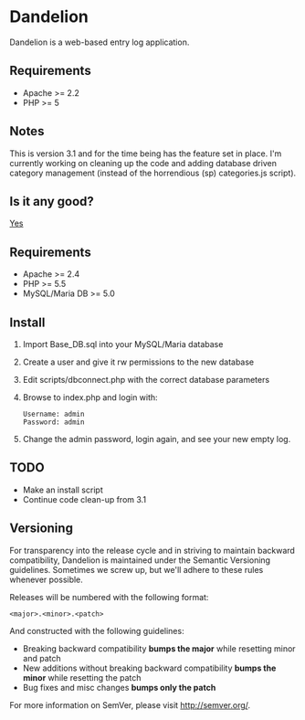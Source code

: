 Dandelion
=============

Dandelion is a web-based entry log application.

Requirements
-------------

* Apache >= 2.2
* PHP >= 5

Notes
------------

This is version 3.1 and for the time being has the feature set in place. I'm currently working on cleaning up the code and adding database driven category management (instead of the horrendious (sp) categories.js script).

## Is it any good?

[Yes](https://news.ycombinator.com/item?id=3067434)

## Requirements

* Apache >= 2.4
* PHP >= 5.5
* MySQL/Maria DB >= 5.0

## Install

1. Import Base_DB.sql into your MySQL/Maria database
2. Create a user and give it rw permissions to the new database
3. Edit scripts/dbconnect.php with the correct database parameters
4. Browse to index.php and login with:

   ```
   Username: admin
   Password: admin
   ```

5. Change the admin password, login again, and see your new empty log.

## TODO

* Make an install script
* Continue code clean-up from 3.1

## Versioning

For transparency into the release cycle and in striving to maintain backward compatibility, Dandelion is maintained under the Semantic Versioning guidelines. Sometimes we screw up, but we'll adhere to these rules whenever possible.

Releases will be numbered with the following format:

`<major>.<minor>.<patch>`

And constructed with the following guidelines:

- Breaking backward compatibility **bumps the major** while resetting minor and patch
- New additions without breaking backward compatibility **bumps the minor** while resetting the patch
- Bug fixes and misc changes **bumps only the patch**

For more information on SemVer, please visit <http://semver.org/>.
